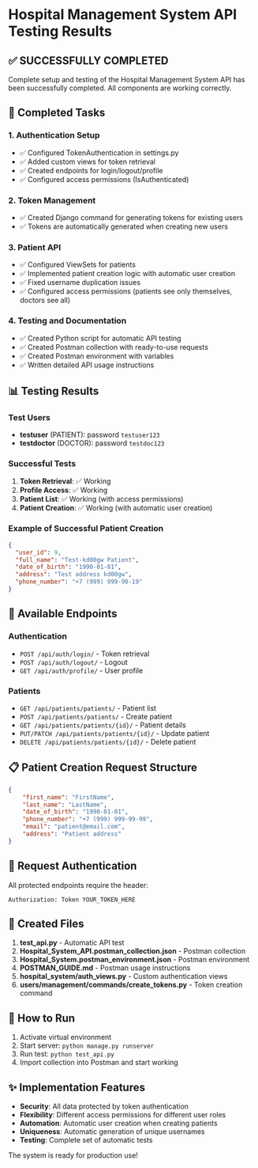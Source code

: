 # Hospital Management System API Testing Results

## ✅ SUCCESSFULLY COMPLETED

Complete setup and testing of the Hospital Management System API has been successfully completed. All components are working correctly.

## 🔧 Completed Tasks

### 1. Authentication Setup
- ✅ Configured TokenAuthentication in settings.py
- ✅ Added custom views for token retrieval
- ✅ Created endpoints for login/logout/profile
- ✅ Configured access permissions (IsAuthenticated)

### 2. Token Management
- ✅ Created Django command for generating tokens for existing users
- ✅ Tokens are automatically generated when creating new users

### 3. Patient API
- ✅ Configured ViewSets for patients
- ✅ Implemented patient creation logic with automatic user creation
- ✅ Fixed username duplication issues
- ✅ Configured access permissions (patients see only themselves, doctors see all)

### 4. Testing and Documentation
- ✅ Created Python script for automatic API testing
- ✅ Created Postman collection with ready-to-use requests
- ✅ Created Postman environment with variables
- ✅ Written detailed API usage instructions

## 📊 Testing Results

### Test Users
- **testuser** (PATIENT): password `testuser123`
- **testdoctor** (DOCTOR): password `testdoc123`

### Successful Tests
1. **Token Retrieval**: ✅ Working
2. **Profile Access**: ✅ Working
3. **Patient List**: ✅ Working (with access permissions)
4. **Patient Creation**: ✅ Working (with automatic user creation)

### Example of Successful Patient Creation
```json
{
  "user_id": 9,
  "full_name": "Test-kd00gw Patient",
  "date_of_birth": "1990-01-01",
  "address": "Test address kd00gw",
  "phone_number": "+7 (999) 999-90-19"
}
```

## 🔗 Available Endpoints

### Authentication
- `POST /api/auth/login/` - Token retrieval
- `POST /api/auth/logout/` - Logout
- `GET /api/auth/profile/` - User profile

### Patients
- `GET /api/patients/patients/` - Patient list
- `POST /api/patients/patients/` - Create patient
- `GET /api/patients/patients/{id}/` - Patient details
- `PUT/PATCH /api/patients/patients/{id}/` - Update patient
- `DELETE /api/patients/patients/{id}/` - Delete patient

## 📋 Patient Creation Request Structure

```json
{
    "first_name": "FirstName",
    "last_name": "LastName",
    "date_of_birth": "1990-01-01",
    "phone_number": "+7 (999) 999-99-99",
    "email": "patient@email.com",
    "address": "Patient address"
}
```

## 🔐 Request Authentication

All protected endpoints require the header:
```
Authorization: Token YOUR_TOKEN_HERE
```

## 📁 Created Files

1. **test_api.py** - Automatic API test
2. **Hospital_System_API.postman_collection.json** - Postman collection
3. **Hospital_System.postman_environment.json** - Postman environment
4. **POSTMAN_GUIDE.md** - Postman usage instructions
5. **hospital_system/auth_views.py** - Custom authentication views
6. **users/management/commands/create_tokens.py** - Token creation command

## 🚀 How to Run

1. Activate virtual environment
2. Start server: `python manage.py runserver`
3. Run test: `python test_api.py`
4. Import collection into Postman and start working

## ✨ Implementation Features

- **Security**: All data protected by token authentication
- **Flexibility**: Different access permissions for different user roles
- **Automation**: Automatic user creation when creating patients
- **Uniqueness**: Automatic generation of unique usernames
- **Testing**: Complete set of automatic tests

The system is ready for production use!
